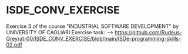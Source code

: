 # ISDE_CONV_EXERCISE
Exercise 3 of the course "INDUSTRIAL SOFTWARE DEVELOPMENT" by UNIVERSITY OF CAGLIARI
Exercise task: --> https://github.com/Rudeus-Greyrat-00/ISDE_CONV_EXERCISE/blob/main/ISDe-programming-skills-02.pdf

